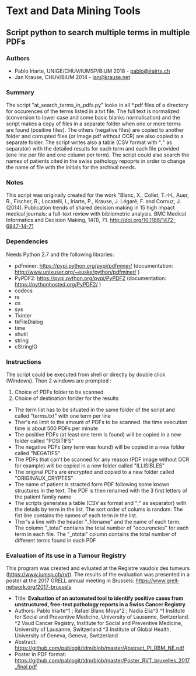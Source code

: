 # Text and Data Mining Tools

## Script python to search multiple terms in multiple PDFs

### Authors
  * Pablo Iriarte, UNIGE/CHUV/IUMSP/BiUM 2018 - pablo@irairte.ch
  * Jan Krause, CHUV/BiUM 2014 - jan@krause.net

### Summary
The script "at_search_terms_in_pdfs.py" looks in all \*.pdf files of a directory for occurences of the terms listed in a txt file. The full text is normalized (conversion to lower case and some basic blanks normalisation) and the script makes a copy of files in a separate folder when one or more terms are found (positive files). The others (negative files) are copied to another folder and corrupted files (or image pdf without OCR) are also copied to a separate folder. The script writes also a table (CSV format with ";" as separator) with the detailed results for each term  and each file provided (one line per file and one column per term). The script could also search the names of patients cited in the swiss pathology repoprts in order to change the name of file with the initials for the archival needs.

### Notes
This script was originally created for the work "Blanc, X., Collet, T.-H., Auer, R., Fischer, R., Locatelli, I., Iriarte, P., Krause, J. Légaré, F. and Cornuz, J. (2014). Publication trends of shared decision making in 15 high impact medical journals: a full-text review with bibliometric analysis. BMC Medical Informatics and Decision Making, 14(1), 71. http://doi.org/10.1186/1472-6947-14-71

### Dependencies
Needs Python 2.7 and the following libraries:
  * pdfminer: https://pypi.python.org/pypi/pdfminer/ (documentation: http://www.unixuser.org/~euske/python/pdfminer/ )
  * PyPDF2: https://pypi.python.org/pypi/PyPDF2 (documentation: https://pythonhosted.org/PyPDF2/ )
  * codecs
  * re
  * os
  * sys
  * Tkinter
  * tkFileDialog
  * time
  * shutil
  * string
  * cStringIO

### Instructions
The script could be executed from shell or directly by double click (Windows). Then 2 windows are prompted :
1. Choice of PDFs folder to be scanned
2. Choice of destination forlder for the results

* The term list has to be situated in the same folder of the script and called "terms.txt" with one term per line
* Ther's no limit to the amount of PDFs to be scanned. the time execution time is about 500 PDFs per minute
* The positive PDFs (at least one term is found) will be copied in a new folder called "POSITIFS"
* The negative PDFs (any term was found) will be copied in a new folder called "NEGATIFS"
* The PDFs that can't be scanned for any reason (PDF image without OCR for example) will be copied in a new folder called "ILLISIBLES"
* The original PDFs are encrypted and copied to a new folder called "ORIGINAUX_CRYPTES"
* The name of patient is stracted form PDF following some known structures in the text. The PDF is then renamed with the 3 first letters of the patient family name
* The scripts generates a table (CSV as format and ";" as separator) with the details by term in the list. The sort order of colums is random. The fist line contains the names of each term in the list.
* Ther's a line with the header "_filename" and the name of each term. The column "_total" contains the total number of "occurencies" for each term in each file. The "_ntotal" column contains the total number of different terms found in each PDF

### Evaluation of its use in a Tumour Registry
This program was created and evluated at the Registre vaudois des tumeurs (https://www.iumsp.ch/rvt). The results of the evaluation was presented in a poster at the 2017 GRELL annual meeting in Brussels: https://www.grell-network.org/2017-brussels

 - Title: **Evaluation of an automated tool to identify positive cases from unstructured, free-text pathology reports in a Swiss Cancer Registry**
 - Authors: Pablo Iriarte^1 ; Rafael Blanc Moya^2 ; Nadia Elia^3
^1 Institute for Social and Preventive Medicine, University of Lausanne, Switzerland.
^2 Vaud Cancer Registry, Institute for Social and Preventive Medicine, University of Lausanne, Switzerland
^3 Institute of Global Health, University of Geneva, Geneva, Switzerland
 - Abstract: https://github.com/pablogit/tdm/blob/master/Abstract_PI_RBM_NE.pdf
 - Poster in PDF format: https://github.com/pablogit/tdm/blob/master/Poster_RVT_bruxelles_2017_final.pdf

